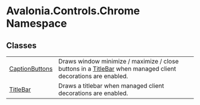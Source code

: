 # Avalonia.Controls.Chrome Namespace






## Classes
<table>
<tr>
<td><a href="T_Avalonia_Controls_Chrome_CaptionButtons">CaptionButtons</a></td>
<td>Draws window minimize / maximize / close buttons in a <a href="T_Avalonia_Controls_Chrome_TitleBar">TitleBar</a> when managed client decorations are enabled.</td>
</tr>
<tr>
<td><a href="T_Avalonia_Controls_Chrome_TitleBar">TitleBar</a></td>
<td>Draws a titlebar when managed client decorations are enabled.</td>
</tr>
</table>